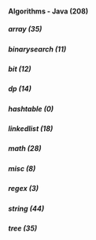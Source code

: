 ####  Algorithms - Java (208)
##### array (35)
##### binarysearch (11)
##### bit (12)
##### dp (14)
##### hashtable (0)
##### linkedlist (18)
##### math (28)
##### misc (8)
##### regex (3)
##### string (44)
##### tree (35)
